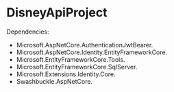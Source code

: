 # DisneyApiProject

Dependencies:
- Microsoft.AspNetCore.AuthenticationJwtBearer.
- Microsoft.AspNetCore.Identity.EntityFrameworkCore.
- Microsoft.EntityFrameworkCore.Tools.
- Microsoft.EntityFrameworkCore.SqlServer.
- Microsoft.Extensions.Identity.Core.
- Swashbuckle.AspNetCore.
